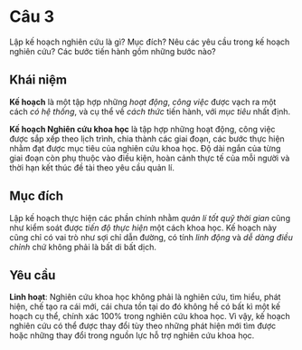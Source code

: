 # Câu 3

Lập kế hoạch nghiên cứu là gì? Mục đích? Nêu các yêu cầu trong kế hoạch nghiên cứu? Các bước tiến hành gồm những bước nào?

## Khái niệm

**Kế hoạch** là một tập hợp những *hoạt động*, *công việc* được vạch ra một cách *có hệ thống*, và cụ thể về *cách thức* tiến hành, với *mục tiêu* nhất định.

**Kế hoạch Nghiên cứu khoa học** là tập hợp những hoạt động, công việc được sắp xếp theo lịch trình, chia thành các giai đoạn, các bước thực hiện nhằm đạt được mục tiêu của nghiên cứu khoa học. Độ dài ngắn của từng giai đoạn còn phụ thuộc vào điều kiện, hoàn cảnh thực tế của mỗi người và thời hạn kết thúc đề tài theo yêu cầu quản lí.

## Mục đích

Lập kế hoạch thực hiện các phần chính nhằm *quản lí tốt quỹ thời gian* cũng như kiểm soát được *tiến độ thực hiện* một cách khoa học. Kế hoạch này cũng chỉ có vai trò như sợi chỉ dẫn đường, có tính *linh động* và *dễ dàng điều chỉnh* chứ không phải là bất di bất dịch.

## Yêu cầu

**Linh hoạt**: Nghiên cứu khoa học không phải là nghiên cứu, tìm hiểu, phát hiện, chế tạo ra cái mới, cái chưa tồn tại do đó không hề có bất kì một kế hoạch cụ thể, chính xác 100% trong nghiên cứu khoa học. Vì vậy, kế hoạch nghiên cứu có thể được thay đổi tùy theo những phát hiện mới tìm được hoặc những thay đổi trong nguồn lực hỗ trợ nghiên cứu khoa học.

